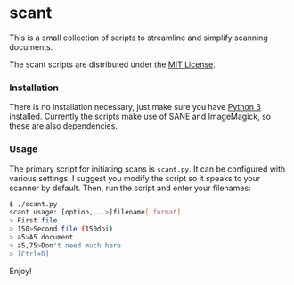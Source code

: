 scant
======

This is a small collection of scripts to streamline and simplify scanning
documents.

The scant scripts are distributed under the [MIT License](LICENSE).

### Installation

There is no installation necessary, just make sure you have
[Python 3](www.python.org) installed.
Currently the scripts make use of SANE and ImageMagick, so these are
also dependencies.

### Usage
The primary script for initiating scans is `scant.py`. It can be configured
with various settings. I suggest you modify the script so it speaks to your
scanner by default. Then, run the script and enter your filenames:

```sh
$ ./scant.py
scant usage: [option,...>]filename[.format]
> First file
> 150>Second file (150dpi)
> a5>A5 document
> a5,75>Don't need much here
> [Ctrl+D]
```

Enjoy!
